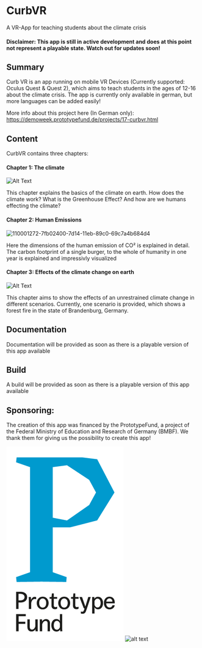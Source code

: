 # CurbVR
A VR-App for teaching students about the climate crisis

#### Disclaimer: This app is still in active development and does at this point not represent a playable state. Watch out for updates soon!

## Summary

Curb VR is an app running on mobile VR Devices (Currently supported: Oculus Quest & Quest 2), which aims to teach students in the ages of 12-16 about the climate crisis. The app is currently only available in german, but more languages can be added easily!

More info about this project here (In German only): https://demoweek.prototypefund.de/projects/17-curbvr.html

## Content

CurbVR contains three chapters:

#### Chapter 1: The climate

![Alt Text](https://demoweek.prototypefund.de/assets/images/project_images/curbvr/CURB_1_Treibhaus.gif)

This chapter explains the basics of the climate on earth. How does the climate work? What is the Greenhouse Effect? And how are we humans effecting the climate?

#### Chapter 2: Human Emissions

![110001272-7fb02400-7d14-11eb-89c0-69c7a4b684d4](https://user-images.githubusercontent.com/67360570/110001843-141a8680-7d15-11eb-85e6-1a46c93da4f2.png)


Here the dimensions of the human emission of CO² is explained in detail. The carbon footprint of a single burger, to the whole of humanity in one year is explained and impressivly visualized

#### Chapter 3: Effects of the climate change on earth

![Alt Text](https://media.giphy.com/media/KfoCfrBgxWvOPiWV30/giphy.gif)

This chapter aims to show the effects of an unrestrained climate change in different scenarios. Currently, one scenario is provided, which shows a forest fire in the state of Brandenburg, Germany.

## Documentation

Documentation will be provided as soon as there is a playable version of this app available

## Build

A build will be provided as soon as there is a playable version of this app available

## Sponsoring:
The creation of this app was financed by the PrototypeFund, a project of the Federal Ministry of Education and Research of Germany (BMBF).
We thank them for giving us the possibility to create this app!

![alt text](https://raw.githubusercontent.com/prototypefund/ptf-ci/master/logos/PrototypeFund-P-Logo.png "Title")
![alt text](https://prototypefund.de/wp-content/uploads/2016/07/logo-bmbf.svg "Title")
